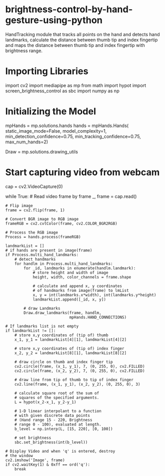 # brightness-control-by-hand-gesture-using-python
HandTracking module that tracks all points on the hand and detects hand landmarks, calculate the distance between thumb tip and index fingertip and maps the distance between thumb tip and index fingertip with brightness range.
# Importing Libraries 
import cv2 
import mediapipe as mp 
from math import hypot 
import screen_brightness_control as sbc 
import numpy as np 

# Initializing the Model 
mpHands = mp.solutions.hands 
hands = mpHands.Hands( 
	static_image_mode=False, 
	model_complexity=1, 
	min_detection_confidence=0.75, 
	min_tracking_confidence=0.75, 
	max_num_hands=2) 

Draw = mp.solutions.drawing_utils 

# Start capturing video from webcam 
cap = cv2.VideoCapture(0) 

while True: 
	# Read video frame by frame 
	_, frame = cap.read() 

	# Flip image 
	frame = cv2.flip(frame, 1) 

	# Convert BGR image to RGB image 
	frameRGB = cv2.cvtColor(frame, cv2.COLOR_BGR2RGB) 

	# Process the RGB image 
	Process = hands.process(frameRGB) 

	landmarkList = [] 
	# if hands are present in image(frame) 
	if Process.multi_hand_landmarks: 
		# detect handmarks 
		for handlm in Process.multi_hand_landmarks: 
			for _id, landmarks in enumerate(handlm.landmark): 
				# store height and width of image 
				height, width, color_channels = frame.shape 

				# calculate and append x, y coordinates 
				# of handmarks from image(frame) to lmList 
				x, y = int(landmarks.x*width), int(landmarks.y*height) 
				landmarkList.append([_id, x, y]) 

			# draw Landmarks 
			Draw.draw_landmarks(frame, handlm, 
								mpHands.HAND_CONNECTIONS) 

	# If landmarks list is not empty 
	if landmarkList != []: 
		# store x,y coordinates of (tip of) thumb 
		x_1, y_1 = landmarkList[4][1], landmarkList[4][2] 

		# store x,y coordinates of (tip of) index finger 
		x_2, y_2 = landmarkList[8][1], landmarkList[8][2] 

		# draw circle on thumb and index finger tip 
		cv2.circle(frame, (x_1, y_1), 7, (0, 255, 0), cv2.FILLED) 
		cv2.circle(frame, (x_2, y_2), 7, (0, 255, 0), cv2.FILLED) 

		# draw line from tip of thumb to tip of index finger 
		cv2.line(frame, (x_1, y_1), (x_2, y_2), (0, 255, 0), 3) 

		# calculate square root of the sum of 
		# squares of the specified arguments. 
		L = hypot(x_2-x_1, y_2-y_1) 

		# 1-D linear interpolant to a function 
		# with given discrete data points 
		# (Hand range 15 - 220, Brightness 
		# range 0 - 100), evaluated at length. 
		b_level = np.interp(L, [15, 220], [0, 100]) 

		# set brightness 
		sbc.set_brightness(int(b_level)) 

	# Display Video and when 'q' is entered, destroy 
	# the window 
	cv2.imshow('Image', frame) 
	if cv2.waitKey(1) & 0xff == ord('q'): 
		break
